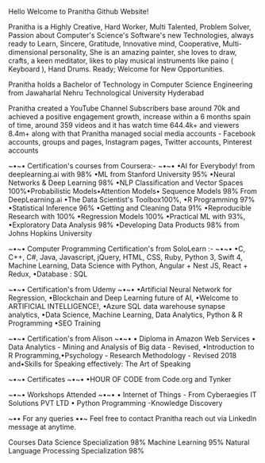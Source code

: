 Hello Welcome to Pranitha Github Website!

Pranitha is a Highly Creative, Hard Worker, Multi Talented, Problem Solver, Passion about Computer's Science's Software's new Technologies, always ready to Learn, Sincere, Gratitude, Innovative mind, Cooperative, Multi-dimensional personality, She is an amazing painter, she loves to draw, crafts, a keen meditator, likes to play musical instruments like paino ( Keyboard ), Hand Drums. Ready; Welcome for New Opportunities.

Pranitha holds a Bachelor of Technology in Computer Science Engineering from Jawaharlal Nehru Technological University Hyderabad

Pranitha created a YouTube Channel Subscribers base around 70k and achieved a positive engagement growth, increase within a 6 months spain of time, around 359 videos and it has watch time 644.4k+ and viewers 8.4m+ along with that Pranitha managed social media accounts - Facebook accounts, groups and pages, Instagram pages, Twitter accounts, Pinterest accounts

~•~• Certification's courses from Coursera:- ~•~•
•AI for Everybody! from deeplearning.ai with 98%
•ML from Stanford University 95%
•Neural Networks & Deep Learning 98%
•NLP Classification and Vector Spaces 100%•Probabilistic Models•Attention Models• Sequence Models 98% From DeepLearning.ai
•The Data Scientist's Toolbox100%,
•R Programming 97%
•Statistical Inference 96%
•Getting and Cleaning Data 91%
•Reproducible Research with 100%
•Regression Models 100%
•Practical ML with 93%,
•Exploratory Data Analysis 98%
•Developing Data Products 98% from Johns Hopkins University

~•~• Computer Programming Certification's from SoloLearn :- ~•~•
•C, C++, C#, Java, Javascript, jQuery, HTML, CSS, Ruby, Python 3, Swift 4, Machine Learning, Data Science with Python, Angular + Nest JS, React + Redux,
•Database : SQL

~•~• Certification's from Udemy ~•~•
•Artificial Neural Network for Regression, •Blockchain and Deep Learning future of AI, •Welcome to ARTIFICIAL INTELLIGENCE!, •Azure SQL data warehouse synapse analytics, •Data Science, Machine Learning, Data Analytics, Python & R Programming
•SEO Training

~•~• Certification's from Alison ~•~•
• Diploma in Amazon Web Services
• Data Analytics - Mining and Analysis of Big data - Revised, •Introduction to R Programming,•Psychology - Research Methodology - Revised 2018 and•Skills for Speaking effectively: The Art of Speaking

~•~• Certificates ~•~•
•HOUR OF CODE from Code.org and Tynker

~•~• Workshops Attended ~•~•
• Internet of Things - From Cyberaegies IT Solutions PVT LTD
• Python Programming -Knowledge Discovery

~•• For any queries ••~
Feel free to contact Pranitha reach out via LinkedIn message at anytime.

Courses
Data Science Specialization
 98%
Machine Learning
 95%
Natural Language Processing Specialization
 98%
